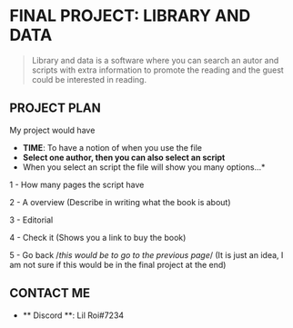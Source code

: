 # FINAL PROJECT: LIBRARY AND DATA
> Library and data is a software where you can search an autor and scripts with extra information to promote the reading and the guest could be interested in reading.
> 
## PROJECT PLAN
My project would have
* **TIME**: To have a notion of when you use the file
* **Select one author, then you can also select an script**
* When you select an script the file will show you many options...*

1 - How many pages the script have

2 - A overview (Describe in writing what the book is about)

3 - Editorial

4 - Check it (Shows you a link to buy the book)

5 - Go back /*this would be to go to the previous page*/ (It is just an idea, I am not sure if this would be in the final project at the end)

## CONTACT ME
* ** Discord **: Lil Roi#7234
